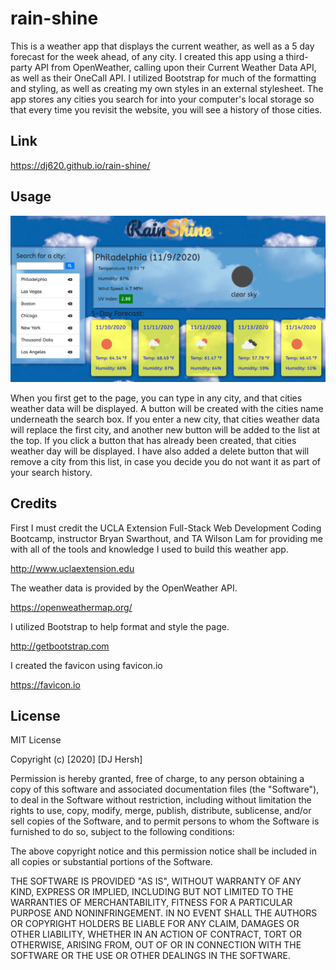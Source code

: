 # rain-shine

This is a weather app that displays the current weather, as well as a 5 day forecast for the week ahead, of any city. I created this app using a third-party API from OpenWeather, calling upon their Current Weather Data API, as well as their OneCall API. I utilized Bootstrap for much of the formatting and styling, as well as creating my own styles in an external stylesheet. The app stores any cities you search for into your computer's local storage so that every time you revisit the website, you will see a history of those cities.

## Link

https://dj620.github.io/rain-shine/

## Usage

![Screenshot](assets/screenshot.png)

When you first get to the page, you can type in any city, and that cities weather data will be displayed. A button will be created with the cities name underneath the search box. If you enter a new city, that cities weather data will replace the first city, and another new button will be added to the list at the top. If you click a button that has already been created, that cities weather day will be displayed. I have also added a delete button that will remove a city from this list, in case you decide you do not want it as part of your search history.

## Credits

First I must credit the UCLA Extension Full-Stack Web Development Coding Bootcamp, instructor Bryan Swarthout, and TA Wilson Lam for providing me with all of the tools and knowledge I used to build this weather app.

http://www.uclaextension.edu

The weather data is provided by the OpenWeather API.

https://openweathermap.org/

I utilized Bootstrap to help format and style the page.

http://getbootstrap.com

I created the favicon using favicon.io

https://favicon.io

## License

MIT License

Copyright (c) [2020] [DJ Hersh]

Permission is hereby granted, free of charge, to any person obtaining a copy
of this software and associated documentation files (the "Software"), to deal
in the Software without restriction, including without limitation the rights
to use, copy, modify, merge, publish, distribute, sublicense, and/or sell
copies of the Software, and to permit persons to whom the Software is
furnished to do so, subject to the following conditions:

The above copyright notice and this permission notice shall be included in all
copies or substantial portions of the Software.

THE SOFTWARE IS PROVIDED "AS IS", WITHOUT WARRANTY OF ANY KIND, EXPRESS OR
IMPLIED, INCLUDING BUT NOT LIMITED TO THE WARRANTIES OF MERCHANTABILITY,
FITNESS FOR A PARTICULAR PURPOSE AND NONINFRINGEMENT. IN NO EVENT SHALL THE
AUTHORS OR COPYRIGHT HOLDERS BE LIABLE FOR ANY CLAIM, DAMAGES OR OTHER
LIABILITY, WHETHER IN AN ACTION OF CONTRACT, TORT OR OTHERWISE, ARISING FROM,
OUT OF OR IN CONNECTION WITH THE SOFTWARE OR THE USE OR OTHER DEALINGS IN THE
SOFTWARE.
